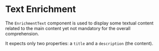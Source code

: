 # Text Enrichment

The `EnrichmentText` component is used to display some textual content related to the main content yet not mandatory for the overall comprehension.

It expects only two properties: a `title` and a `description` (the content).
